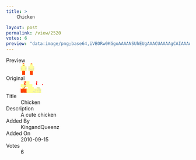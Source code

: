 ```yaml
---
title: >
    Chicken

layout: post
permalink: /view/2520
votes: 6
preview: "data:image/png;base64,iVBORw0KGgoAAAANSUhEUgAAACUAAAAgCAIAAAAaMSbnAAAABnRSTlMA/wD/AP5AXyvrAAABF0lEQVRIie1WQQ6DMAxzJ36UfWnsTS1fIl8iO3SDloYStmqTJiwkTLCxmhSBE5mwYAAAd39eiX/VbzBheJ7jEzT7RXEtuvbQ8mLkJ6nb3jKvB3qNt4lU1uecW5GG6IpKEPHgOwARD4S2edr8QgATmBAah0FbH9C/OzMDnBzeh6t3cdBVG7gAYCZmqusqmkP2jpmIOJYiUdWJpnJr3/6Lfn4T5/wK7M8vLkWNbz+/uBoiVpvceH5pV9PI/5pfDSLTchBEvIgXQsZTTeUw2F32v3Td2D7jpNdXMNhzBSWEiuIuDPb8+8ev25xI9U2gwWAvvre8we2RVfvZz2M4+1l6VG6PrNqzPPYjhSsA7kcAM7d2lNbGmc94AEuIPArdELzxAAAAAElFTkSuQmCC"
---
```

<dl class="side-by-side">
<dt>Preview</dt>
<dd>
    <img class="preview" src="data:image/png;base64,iVBORw0KGgoAAAANSUhEUgAAACUAAAAgCAIAAAAaMSbnAAAABnRSTlMA/wD/AP5AXyvrAAABF0lEQVRIie1WQQ6DMAxzJ36UfWnsTS1fIl8iO3SDloYStmqTJiwkTLCxmhSBE5mwYAAAd39eiX/VbzBheJ7jEzT7RXEtuvbQ8mLkJ6nb3jKvB3qNt4lU1uecW5GG6IpKEPHgOwARD4S2edr8QgATmBAah0FbH9C/OzMDnBzeh6t3cdBVG7gAYCZmqusqmkP2jpmIOJYiUdWJpnJr3/6Lfn4T5/wK7M8vLkWNbz+/uBoiVpvceH5pV9PI/5pfDSLTchBEvIgXQsZTTeUw2F32v3Td2D7jpNdXMNhzBSWEiuIuDPb8+8ev25xI9U2gwWAvvre8we2RVfvZz2M4+1l6VG6PrNqzPPYjhSsA7kcAM7d2lNbGmc94AEuIPArdELzxAAAAAElFTkSuQmCC">
</dd>
<dt>Original</dt>
<dd>
    <img class="preview" src="data:image/png;base64,iVBORw0KGgoAAAANSUhEUgAAAEAAAAAgCAYAAACinX6EAAABI0lEQVR42u2XAQ6DIAxFeyfv5J28E3diwdmlEhwUaYsISRNrcLYP/pcBZIb3m/9FSEPQe5mAhgPfD5pjApgAJoAJ4NS8EQD6flsAjOYlAID2GB5AcTOVEmgFqIUEks+zCjYE0GIX3AcgEOqSrgOA4yp/DoBKDwg7B2jRbwNwhINvPFgC9QC25RyvAzCICbKBOOe8X2GPcC0NNPf7ez2ktjgfHsBV45i3l8TROIKYAEaTgF/IZy1cc3MFo6RNcueUAbgTBgDilY/nsCSxGxw2c5gdKzdovhRMkSSqG1/1doDoOeOJEmjrAZ1LQN4DOpeAjgd0IoHUysp7QCcSyK2s7DnAWAKp4jlb/b4HGEvgHwBxD8AzPj4c//uj9+K5Wl8BSQ/4AM5kn5qbcHckAAAAAElFTkSuQmCC">
</dd>
<dt>Title</dt>
<dd>Chicken</dd>
<dt>Description</dt>
<dd>A cute chicken</dd>
<dt>Added By</dt>
<dd>KingandQueenz</dd>
<dt>Added On</dt>
<dd>2010-09-15</dd>
<dt>Votes</dt>
<dd>6</dd>
</dl>

